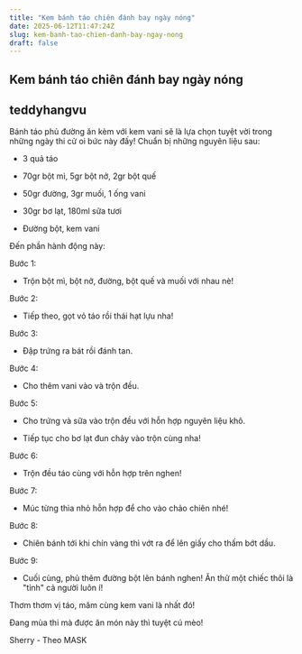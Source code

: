 ```yaml
---
title: "Kem bánh táo chiên đánh bay ngày nóng"
date: 2025-06-12T11:47:24Z
slug: kem-banh-tao-chien-danh-bay-ngay-nong
draft: false
---
```


## Kem bánh táo chiên đánh bay ngày nóng

## teddyhangvu

Bánh táo phủ đường ăn kèm với kem vani sẽ là lựa chọn tuyệt vời trong những ngày thi cử oi bức này đấy! 
Chuẩn bị những nguyên liệu sau:

   

- 3 quả táo

- 70gr bột mì, 5gr bột nở, 2gr bột quế

- 50gr đường, 3gr muối, 1 ống vani

- 30gr bơ lạt, 180ml sữa tươi

- Đường bột, kem vani
 
 
Đến phần hành động này: 





Bước 1:

- Trộn bột mì, bột nở, đường, bột quế và muối với nhau nè!




Bước 2:

- Tiếp theo, gọt vỏ táo rồi thái hạt lựu nha!




Bước 3: 

- Đập trứng ra bát rồi đánh tan.




Bước 4: 

- Cho thêm vani vào và trộn đều.




Bước 5: 

- Cho trứng và sữa vào trộn đều với hỗn hợp nguyên liệu khô. 

- Tiếp tục cho bơ lạt đun chảy vào trộn cùng nha!




Bước 6:

- Trộn đều táo cùng với hỗn hợp trên nghen!




Bước 7:

- Múc từng thìa nhỏ hỗn hợp để cho vào chảo chiên nhé!



Bước 8:
- Chiên bánh tới khi chín vàng thì vớt ra để lên giấy cho thấm bớt dầu.




Bước 9:

- Cuối cùng, phủ thêm đường bột lên bánh nghen!
Ăn thử một chiếc thôi là "tỉnh" cả người luôn í!


Thơm thơm vị táo, măm cùng kem vani là nhất đó!
 


Đang mùa thi mà được ăn món này thì tuyệt cú mèo!



Sherry - Theo MASK